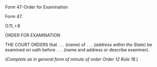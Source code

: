 Form 47-Order for Examination

Form 47.

O.11, r.8

ORDER FOR EXAMINATION

THE COURT ORDERS that . . . (*name*) of . . . (*address within the
State*) be examined on oath before . . . (name and address or describe
examiner).

(*Complete as in general form of minute of order Order 12 Rule 18*.)

